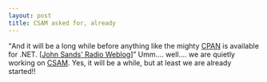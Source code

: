 ```yaml
---
layout: post
title: CSAM asked for, already
---
```


<q>And it will be a long while before anything like the mighty <A href="http://www.cpan.org/">CPAN</A> is available for .NET. [<A href="http://radio.weblogs.com/0104841/2002/05/06.html#a68">John Sands' Radio Weblog</A>]</q> Umm.... well.... we are quietly working on <a href="http://mono.baselabs.org/CSAM/">CSAM</a>. Yes, it will be a while, but at least we are already started!!
